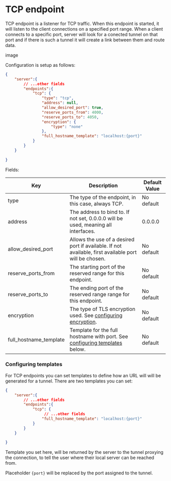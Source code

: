 # TCP endpoint

TCP endpoint is a listener for TCP traffic. When this endpoint is started, it will listen to the client connections on
a specified port range. When a client connects to a specific port, server will look for a conected tunnel on that port
and if there is such a tunnel it will create a link between them and route data.

image

Configuration is setup as follows:

```json
{
    "server":{
        // ...other fields
        "endpoints":{
            "tcp": {
                "type": "tcp",
                "address": null,
                "allow_desired_port": true,
                "reserve_ports_from": 4000,
                "reserve_ports_to": 4050,
                "encryption": {
                    "type": "none"
                },
                "full_hostname_template": "localhost:{port}"
            }
        }
    }
    
}
```

Fields:

| Key                    | Description                                                                                           | Default Value |
| ---------------------- | ----------------------------------------------------------------------------------------------------- | ------------- |
| type                   | The type of the endpoint, in this case, always TCP.                                                   | No default    |
| address                | The address to bind to. If not set, 0.0.0.0 will be used, meaning all interfaces.                     | 0.0.0.0       |
| allow_desired_port     | Allows the use of a desired port if available. If not available, first available port will be chosen. | No default    |
| reserve_ports_from     | The starting port of the reserved range for this endpoint.                                            | No default    |
| reserve_ports_to       | The ending port of the reserved range range for this endpoint.                                        | No default    |
| encryption             | The type of TLS encryption used. See [configuring encryption](./setting-up-endpoint-tls.md).          | No default    |
| full_hostname_template | Template for the full hostname with port. See [configuring templates](#configuring-templates) below.  | No default    |



### Configuring templates

For TCP endpoints you can set templates to define how an URL will will be generated for a tunnel. There are two templates
you can set: 


```json
{
    "server":{
        // ...other fields
        "endpoints":{
            "tcp": {
                 // ...other fields
                "full_hostname_template": "localhost:{port}"
            }
        }
    }
    
}
```

Template you set here, will be returned by the server to the tunnel proxying the connection, to tell the user where
their local server can be reached from.

Placeholder `{port}` will be replaced by the port assigned to the tunnel.
